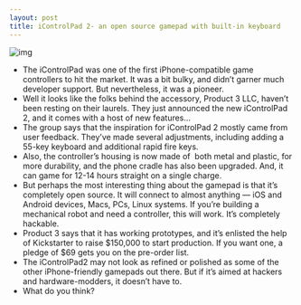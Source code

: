 ```yaml
---
layout: post
title: iControlPad 2- an open source gamepad with built-in keyboard
---
```

![img](http://media.idownloadblog.com/wp-content/uploads/2012/09/incontrolpad2.jpg)
* The iControlPad was one of the first iPhone-compatible game controllers to hit the market. It was a bit bulky, and didn’t garner much developer support. But nevertheless, it was a pioneer.
* Well it looks like the folks behind the accessory, Product 3 LLC, haven’t been resting on their laurels. They just announced the new iControlPad 2, and it comes with a host of new features…
* The group says that the inspiration for iControlPad 2 mostly came from user feedback. They’ve made several adjustments, including adding a 55-key keyboard and additional rapid fire keys.
* Also, the controller’s housing is now made of  both metal and plastic, for more durability, and the phone cradle has also been upgraded. And, it can game for 12-14 hours straight on a single charge.
* But perhaps the most interesting thing about the gamepad is that it’s completely open source. It will connect to almost anything — iOS and Android devices, Macs, PCs, Linux systems. If you’re building a mechanical robot and need a controller, this will work. It’s completely hackable.
* Product 3 says that it has working prototypes, and it’s enlisted the help of Kickstarter to raise $150,000 to start production. If you want one, a pledge of $69 gets you on the pre-order list.
* The iControlPad2 may not look as refined or polished as some of the other iPhone-friendly gamepads out there. But if it’s aimed at hackers and hardware-modders, it doesn’t have to.
* What do you think?

